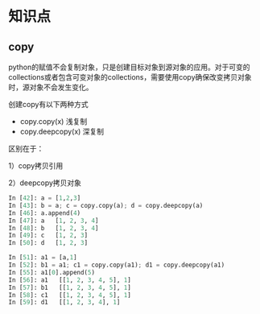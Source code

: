 # 知识点

## copy

python的赋值不会复制对象，只是创建目标对象到源对象的应用。对于可变的collections或者包含可变对象的collections，需要使用copy确保改变拷贝对象时，源对象不会发生变化。

创建copy有以下两种方式

- copy.copy(x) 浅复制
- copy.deepcopy(x) 深复制

区别在于：

1）copy拷贝引用

2）deepcopy拷贝对象

```python
In [42]: a = [1,2,3]
In [43]: b = a; c = copy.copy(a); d = copy.deepcopy(a)
In [46]: a.append(4)
In [47]: a   [1, 2, 3, 4]
In [48]: b   [1, 2, 3, 4]
In [49]: c   [1, 2, 3]
In [50]: d   [1, 2, 3]

In [51]: a1 = [a,1]
In [52]: b1 = a1; c1 = copy.copy(a1); d1 = copy.deepcopy(a1)
In [55]: a1[0].append(5)
In [56]: a1   [[1, 2, 3, 4, 5], 1]
In [57]: b1   [[1, 2, 3, 4, 5], 1]
In [58]: c1   [[1, 2, 3, 4, 5], 1]
In [59]: d1   [[1, 2, 3, 4], 1]
```
